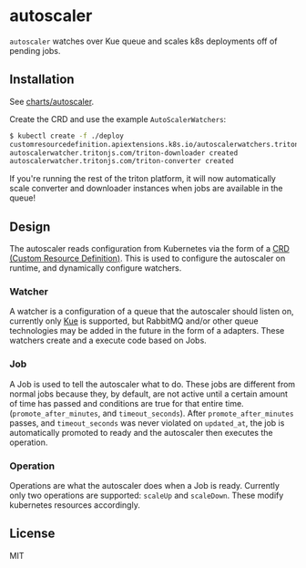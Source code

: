 # autoscaler

`autoscaler` watches over Kue queue and scales k8s deployments off of pending jobs.

## Installation

See [charts/autoscaler](https://github.com/tritonmedia/charts).

Create the CRD and use the example `AutoScalerWatchers`:

```bash
$ kubectl create -f ./deploy
customresourcedefinition.apiextensions.k8s.io/autoscalerwatchers.tritonjs.com created
autoscalerwatcher.tritonjs.com/triton-downloader created
autoscalerwatcher.tritonjs.com/triton-converter created
```

If you're running the rest of the triton platform, it will now automatically scale converter
and downloader instances when jobs are available in the queue!

## Design

The autoscaler reads configuration from Kubernetes via the form of a [CRD (Custom Resource Definition)](https://kubernetes.io/docs/concepts/extend-kubernetes/api-extension/custom-resources/). This is used to configure the autoscaler on runtime, and dynamically configure watchers.

### Watcher

A watcher is a configuration of a queue that the autoscaler should listen on, currently only [Kue](https://github.com/Automattic/kue) is supported, but RabbitMQ and/or other queue technologies may be added in the future in the form of a adapters. These watchers create and a execute code based on Jobs.

### Job

A Job is used to tell the autoscaler what to do. These jobs are different from normal jobs because they, by default, are not active until a certain amount of time has passed and conditions are true for that entire time. (`promote_after_minutes`, and `timeout_seconds`). After `promote_after_minutes` passes, and `timeout_seconds` was never violated on `updated_at`, the job is automatically promoted to ready and the autoscaler then executes the operation.

### Operation

Operations are what the autoscaler does when a Job is ready. Currently only two operations are supported: `scaleUp` and `scaleDown`. These modify kubernetes resources accordingly.

## License

MIT
